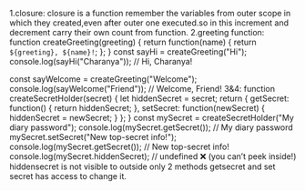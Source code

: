 1.closure:
closure is a function remember the variables from outer scope in which they created,even after outer one executed.so in this increment and decrement carry their own count from function.
2.greeting function:
function createGreeting(greeting) {
  return function(name) {
    return `${greeting}, ${name}!`;
  };
}
const sayHi = createGreeting("Hi");
console.log(sayHi("Charanya")); // Hi, Charanya!

const sayWelcome = createGreeting("Welcome");
console.log(sayWelcome("Friend")); // Welcome, Friend!
3&4:
function createSecretHolder(secret) {
  let hiddenSecret = secret;
  return {
    getSecret: function() {
      return hiddenSecret;
    },
    setSecret: function(newSecret) {
      hiddenSecret = newSecret;
    }
  };
}
const mySecret = createSecretHolder("My diary password");
console.log(mySecret.getSecret()); // My diary password
mySecret.setSecret("New top-secret info!");
console.log(mySecret.getSecret()); // New top-secret info!
console.log(mySecret.hiddenSecret); // undefined ❌ (you can’t peek inside!)
    hiddensecret is not visible to outside only 2 methods getsecret and set secret has access to change it.